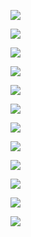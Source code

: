 ![](Lecture02/9.jpg)  

![](Lecture02/10.jpg)  

![](Lecture02/11.jpg)  

![](Lecture02/12.jpg)  

![](Lecture02/13.jpg)  

![](Lecture02/14.jpg)  

![](Lecture02/15.jpg)  

![](Lecture02/16.jpg)  

![](Lecture02/17.jpg)  

![](Lecture02/18.jpg)  

![](Lecture02/19.jpg)  

![](Lecture02/20.jpg)  

